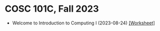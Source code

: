 # COSC 101C, Fall 2023

- Welcome to Introduction to Computing I (2023-08-24) [[Worksheet]](./8_24.pdf)

